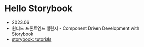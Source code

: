 # Hello Storybook

- 2023.06
- 원티드 프론트엔드 챌린지 - Component Driven Development with Storybook
- [storybook: tutorials](https://storybook.js.org/tutorials/)
